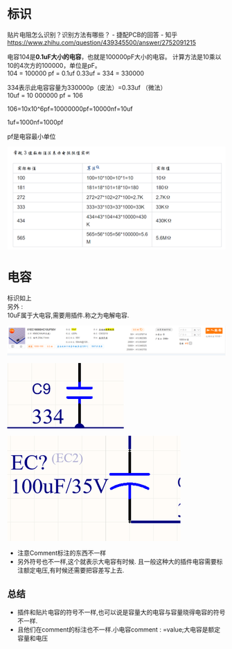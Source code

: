 # 标识
贴片电阻怎么识别？识别方法有哪些？ - 捷配PCB的回答 - 知乎
https://www.zhihu.com/question/439345500/answer/2752091215

电容104是**0.1uF大小的电容**，也就是100000pF大小的电容。 计算方法是10乘以10的4次方的100000，单位是pF。    
104 = 100000 pf = 0.1uf
0.33uf = 334 = 330000   

334表示此电容容量为330000p（皮法）=0.33uf （微法）   
10uf = 10 000000 pf = 106

106=10x10^6pf=10000000pf=10000nf=10uf  
  
1uf=1000nf=1000pf  
  
pf是电容最小单位

![](assets/截图_20231216135717.png)   


# 电容
标识如上   
另外 :   
10uF属于大电容,需要用插件.称之为电解电容.   


![](assets/截图_20231216155301.png)  


![小电容0.几微法](assets/截图_20231216155516.png)

![大电容 几uF](assets/截图_20231216155558.png)

- 注意Comment标注的东西不一样
- 另外符号也不一样,这个就表示大电容有时候.
且一般这种大的插件电容需要标注额定电压,有时候还需要把容差写上去.

## 总结
- 插件和贴片电容的符号不一样,也可以说是容量大的电容与容量晓得电容的符号不一样.   
- 且他们在comment的标注也不一样.小电容comment : =value;大电容是额定容量和电压